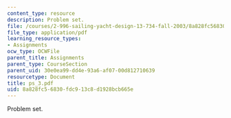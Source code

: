 ```yaml
---
content_type: resource
description: Problem set.
file: /courses/2-996-sailing-yacht-design-13-734-fall-2003/8a828fc56830fdc913c8d1928bcb665e_ps_3.pdf
file_type: application/pdf
learning_resource_types:
- Assignments
ocw_type: OCWFile
parent_title: Assignments
parent_type: CourseSection
parent_uid: 30e0ea99-dd4e-93a6-af07-00d812710639
resourcetype: Document
title: ps_3.pdf
uid: 8a828fc5-6830-fdc9-13c8-d1928bcb665e
---
```

Problem set.

